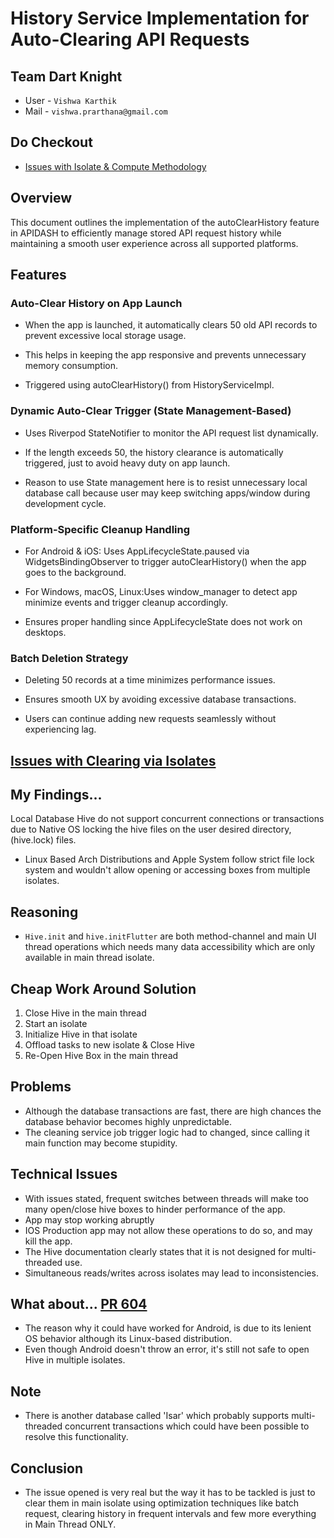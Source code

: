 # History Service Implementation for Auto-Clearing API Requests

## Team Dart Knight

+ User - `Vishwa Karthik`
+ Mail - `vishwa.prarthana@gmail.com`

## Do Checkout
+ [Issues with Isolate & Compute Methodology](https://github.com/foss42/apidash/pull/604#issuecomment-2676863276)


## Overview

This document outlines the implementation of the autoClearHistory feature in APIDASH to efficiently manage stored API request history while maintaining a smooth user experience across all supported platforms.

## Features
### Auto-Clear History on App Launch

+ When the app is launched, it automatically clears 50 old API records to prevent excessive local storage usage.

+ This helps in keeping the app responsive and prevents unnecessary memory consumption.

+ Triggered using autoClearHistory() from HistoryServiceImpl.

### Dynamic Auto-Clear Trigger (State Management-Based)

+ Uses Riverpod StateNotifier to monitor the API request list dynamically.

+ If the length exceeds 50, the history clearance is automatically triggered, just to avoid heavy duty on app launch.

+ Reason to use State management here is to resist unnecessary local database call because user may keep switching apps/window during development cycle.

### Platform-Specific Cleanup Handling

+ For Android & iOS: Uses AppLifecycleState.paused via WidgetsBindingObserver to trigger autoClearHistory() when the app goes to the background.

+ For Windows, macOS, Linux:Uses window_manager to detect app minimize events and trigger cleanup accordingly.

+ Ensures proper handling since AppLifecycleState does not work on desktops.

### Batch Deletion Strategy

+ Deleting 50 records at a time minimizes performance issues.

+ Ensures smooth UX by avoiding excessive database transactions.

+ Users can continue adding new requests seamlessly without experiencing lag.

## [Issues with Clearing via Isolates](https://github.com/foss42/apidash/pull/604)

## My Findings...

Local Database Hive do not support concurrent connections or transactions due to Native OS locking the hive files on the user desired directory, (hive.lock) files.

+ Linux Based Arch Distributions and Apple System follow strict file lock system and wouldn't allow opening or accessing boxes from multiple isolates.

## Reasoning
+ `Hive.init` and `hive.initFlutter` are both method-channel and main UI thread operations which needs many data accessibility which are only available in main thread isolate.

## Cheap Work Around Solution
1. Close Hive in the main thread
2. Start an isolate
3. Initialize Hive in that isolate
4. Offload tasks to new isolate & Close Hive
5. Re-Open Hive Box in the main thread

## Problems
+ Although the database transactions are fast, there are high chances the database behavior becomes highly unpredictable. 
+ The cleaning service job trigger logic had to changed, since calling it main function may become stupidity.

## Technical Issues
+ With issues stated, frequent switches between threads will make too many open/close hive boxes to hinder performance of the app.
+ App may stop working abruptly
+ IOS Production app may not allow these operations to do so, and may kill the app.
+  The Hive documentation clearly states that it is not designed for multi-threaded use.
+ Simultaneous reads/writes across isolates may lead to inconsistencies.

## What about... [PR 604](https://github.com/foss42/apidash/pull/604)
+ The reason why it could have worked for Android, is due to its lenient OS behavior although its Linux-based distribution. 
+ Even though Android doesn't throw an error, it's still not safe to open Hive in multiple isolates.

## Note 
+ There is another database called 'Isar' which probably supports multi-threaded concurrent transactions which could have been possible to resolve this functionality.

## Conclusion
+ The issue opened is very real but the way it has to be tackled is just to clear them in main isolate using optimization techniques like batch request, clearing history in frequent intervals and few more everything in Main Thread ONLY.

